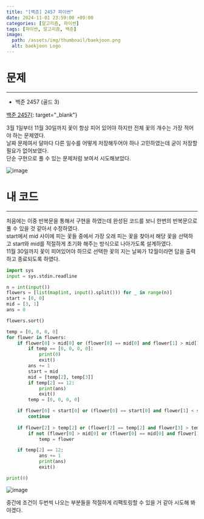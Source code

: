 ```yaml
---
title: "[백준] 2457 파이썬"
date: 2024-11-01 23:59:00 +09:00
categories: [알고리즘, 파이썬]
tags: [파이썬, 알고리즘, 백준]
image:
  path: /assets/img/thumbnail/baekjoon.png
  alt: baekjoon Logo
---
```

# 문제
---
- 백준 2457 (골드 3)

[백준 2457](https://www.acmicpc.net/problem/2457){: target="_blank"}

3월 1일부터 11월 30일까지 꽃이 항상 피어 있어야 하지만 전체 꽃의 개수는 가장 적어야 하는 문제였다.   
날짜 문제여서 달마다 다른 일수를 어떻게 저장해두어야 하나 고민하였는데 굳이 저장할 필요가 없어보였다.   
단순 구현으로 풀 수 있는 문제처럼 보여서 시도해보았다.   

![image](https://github.com/user-attachments/assets/16ed9702-1ea5-47c7-8bfd-2c998702e8e4)

# 내 코드
---
처음에는 이중 반복문을 통해서 구현을 하였는데 완성된 코드를 보니 한번의 반복문으로 풀 수 있을 것 같아서 수정하였다.   
start에서 mid 사이에 피는 꽃들 중에서 가장 오래 피는 꽃을 찾아서 해당 꽃을 선택하고 start와 mid를 적절하게 초기화 해주는 방식으로 나아가도록 설계하였다.   
11월 30일까지 꽃이 피어있어야 하므로 선택한 꽃의 지는 날짜가 12월이라면 답을 출력하고 종료되도록 하였다.   

```python
import sys
input = sys.stdin.readline

n = int(input())
flowers = [list(map(int, input().split())) for _ in range(n)]
start = [0, 0]
mid = [3, 1]
ans = 0

flowers.sort()

temp = [0, 0, 0, 0]
for flower in flowers:
    if flower[0] > mid[0] or (flower[0] == mid[0] and flower[1] > mid[1]):
        if temp == [0, 0, 0, 0]:
            print(0)
            exit()
        ans += 1
        start = mid
        mid = [temp[2], temp[3]]
        if temp[2] == 12:
            print(ans)
            exit()
        temp = [0, 0, 0, 0]

    if flower[0] < start[0] or (flower[0] == start[0] and flower[1] < start[1]):
        continue
    
    if flower[2] > temp[2] or (flower[2] == temp[2] and flower[3] > temp[3]):
        if not (flower[0] > mid[0] or (flower[0] == mid[0] and flower[1] > mid[1])):
            temp = flower

    if temp[2] == 12:
            ans += 1
            print(ans)
            exit()

print(0)
```

![image](https://github.com/user-attachments/assets/b0c1ad18-5a77-4299-b5fc-d5a41190c256)

중간에 조건이 두번씩 나오는 부분들을 적절하게 리팩토링할 수 있을 거 같아 시도해 봐야겠다.   
